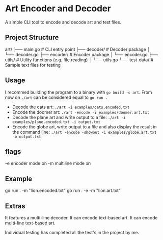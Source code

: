 # Art Encoder and Decoder

A simple CLI tool to encode and decode art and test files.

## Project Structure 

art/
├── main.go # CLI entry point
├── decoder/ # Decoder package
│ └── decoder.go
├── encoder/ # Encoder package
│ └── encoder.go
├── utils/ # Utility functions (e.g. file reading)
│ └── utils.go
└── test-data/ # Sample text files for testing

## Usage

I recommed building the program to a binary with `go build -o art`. From now on `./art` can be considered equal to `go run .`

- Decode the cats art: `./art -i examples/cats.encoded.txt`
- Encode the doomer art: `./art -encode -i examples/doomer.art.txt`
- Decode the plane art and write output to a file: `./art -i examples/plane.encoded.txt -i output.txt`
- Encode the globe art, write output to a file and also display the result in the command line: `./art -encode -showout -i examples/globe.art.txt -o output.txt`

## flags

-e encoder mode on
-m multiline mode on

## Example

go run . -m "lion.encoded.txt"
go run . -e -m "lion.art.txt"


## Extras
 It features a multi-line decoder.
 It can encode text-based art.
 It can encode multi-line text-based art.


Individual testing has completed all the test's in the project by me.